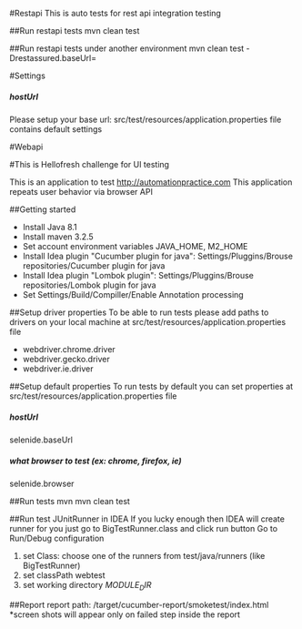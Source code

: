 #Restapi
This is auto tests for rest api integration testing

##Run restapi tests
mvn clean test

##Run restapi tests under another environment
mvn clean test -Drestassured.baseUrl=<url>

#Settings
##### hostUrl
Please setup your base url: src/test/resources/application.properties file contains default settings

#Webapi

#This is Hellofresh challenge for UI testing

This is an application to test http://automationpractice.com
This application repeats user behavior via browser API

##Getting started
- Install Java 8.1
- Install maven 3.2.5
- Set account environment variables JAVA_HOME, M2_HOME
- Install Idea plugin "Cucumber plugin for java": Settings/Pluggins/Brouse repositories/Cucumber plugin for java
- Install Idea plugin "Lombok plugin": Settings/Pluggins/Brouse repositories/Lombok plugin for java
- Set Settings/Build/Compiller/Enable Annotation processing
 
##Setup driver properties
To be able to run tests please add paths to drivers on your local machine at src/test/resources/application.properties file
 - webdriver.chrome.driver
 - webdriver.gecko.driver
 - webdriver.ie.driver
 
##Setup default properties
To run tests by default you can set properties at src/test/resources/application.properties file
##### hostUrl
selenide.baseUrl
##### what browser to test (ex: chrome, firefox, ie)
selenide.browser

##Run tests mvn
mvn clean test

##Run test JUnitRunner in IDEA
If you lucky enough then IDEA will create runner for you just go to BigTestRunner.class and click run button
Go to Run/Debug configuration 
1. set Class: choose one of the runners from test/java/runners (like BigTestRunner)
2. set classPath webtest
3. set working directory $MODULE_DIR$

##Report
report path: /target/cucumber-report/smoketest/index.html
*screen shots will appear only on failed step inside the report 

